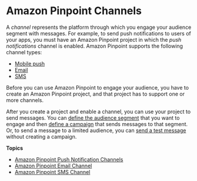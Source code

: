 # Amazon Pinpoint Channels<a name="channels"></a>

A *channel* represents the platform through which you engage your audience segment with messages\. For example, to send push notifications to users of your apps, you must have an Amazon Pinpoint project in which the *push notifications* channel is enabled\. Amazon Pinpoint supports the following channel types:
+ [Mobile push](channels-mobile.md)
+ [Email](channels-email.md)
+ [SMS](channels-sms.md)

Before you can use Amazon Pinpoint to engage your audience, you have to create an Amazon Pinpoint project, and that project has to support one or more channels\.

After you create a project and enable a channel, you can use your project to send messages\. You can [define the audience segment](segments.md) that you want to engage and then [define a campaign](campaigns.md) that sends messages to that segment\. Or, to send a message to a limited audience, you can [send a test message](messages.md) without creating a campaign\.

**Topics**
+ [Amazon Pinpoint Push Notification Channels](channels-mobile.md)
+ [Amazon Pinpoint Email Channel](channels-email.md)
+ [Amazon Pinpoint SMS Channel](channels-sms.md)